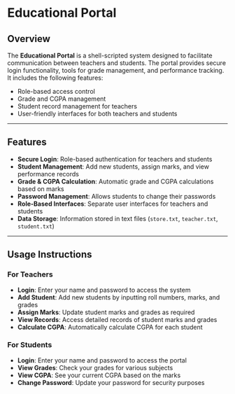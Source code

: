 
# Educational Portal 

## **Overview**

The **Educational Portal** is a shell-scripted system designed to facilitate communication between teachers and students. The portal provides secure login functionality, tools for grade management, and performance tracking. It includes the following features:

- Role-based access control
- Grade and CGPA management
- Student record management for teachers
- User-friendly interfaces for both teachers and students

---

## **Features**

- **Secure Login**: Role-based authentication for teachers and students
- **Student Management**: Add new students, assign marks, and view performance records
- **Grade & CGPA Calculation**: Automatic grade and CGPA calculations based on marks
- **Password Management**: Allows students to change their passwords
- **Role-Based Interfaces**: Separate user interfaces for teachers and students
- **Data Storage**: Information stored in text files (`store.txt`, `teacher.txt`, `student.txt`)

---

## **Usage Instructions**

### **For Teachers**

- **Login**: Enter your name and password to access the system
- **Add Student**: Add new students by inputting roll numbers, marks, and grades
- **Assign Marks**: Update student marks and grades as required
- **View Records**: Access detailed records of student marks and grades
- **Calculate CGPA**: Automatically calculate CGPA for each student

### **For Students**

- **Login**: Enter your name and password to access the portal
- **View Grades**: Check your grades for various subjects
- **View CGPA**: See your current CGPA based on the marks
- **Change Password**: Update your password for security purposes

